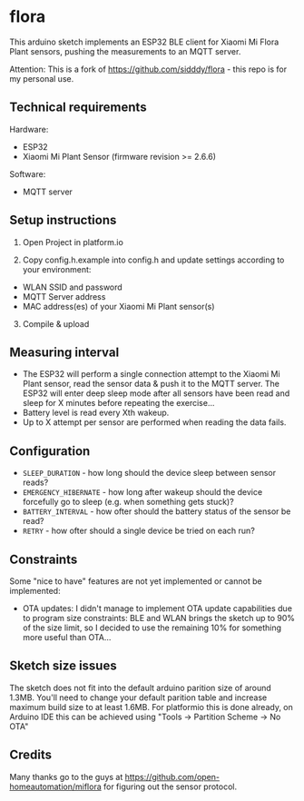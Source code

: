 # flora

This arduino sketch implements an ESP32 BLE client for Xiaomi Mi Flora Plant sensors, pushing the measurements to an MQTT server.

Attention: This is a fork of https://github.com/sidddy/flora - this repo is for my personal use.

## Technical requirements

Hardware:
- ESP32
- Xiaomi Mi Plant Sensor (firmware revision >= 2.6.6)

Software:
- MQTT server

## Setup instructions

1) Open Project in platform.io

1) Copy config.h.example into config.h and update settings according to your environment:
- WLAN SSID and password
- MQTT Server address
- MAC address(es) of your Xiaomi Mi Plant sensor(s)

3) Compile & upload

## Measuring interval

- The ESP32 will perform a single connection attempt to the Xiaomi Mi Plant sensor, read the sensor data & push it to the MQTT server. The ESP32 will enter deep sleep mode after all sensors have been read and sleep for X minutes before repeating the exercise...
- Battery level is read every Xth wakeup.
- Up to X attempt per sensor are performed when reading the data fails.

## Configuration

- `SLEEP_DURATION` - how long should the device sleep between sensor reads?
- `EMERGENCY_HIBERNATE` - how long after wakeup should the device forcefully go to sleep (e.g. when something gets stuck)?
- `BATTERY_INTERVAL` - how ofter should the battery status of the sensor be read?
- `RETRY` - how ofter should a single device be tried on each run?

## Constraints

Some "nice to have" features are not yet implemented or cannot be implemented:
  - OTA updates: I didn't manage to implement OTA update capabilities due to program size constraints: BLE and WLAN brings the sketch up to 90% of the size limit, so I decided to use the remaining 10% for something more useful than OTA...

## Sketch size issues

The sketch does not fit into the default arduino parition size of around 1.3MB. You'll need to change your default parition table and increase maximum build size to at least 1.6MB. For platformio this is done already, on Arduino IDE this can be achieved using "Tools -> Partition Scheme -> No OTA"

## Credits

Many thanks go to the guys at https://github.com/open-homeautomation/miflora for figuring out the sensor protocol.
